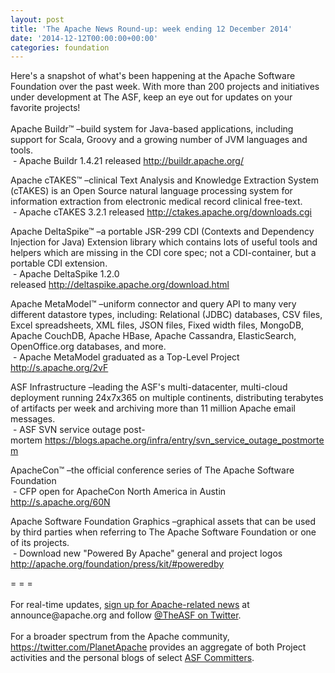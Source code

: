 ```yaml
---
layout: post
title: 'The Apache News Round-up: week ending 12 December 2014'
date: '2014-12-12T00:00:00+00:00'
categories: foundation
---
```

<div>Here's a snapshot of what's been happening at the Apache Software Foundation over the past week. With more than 200 projects and initiatives under development at The ASF, keep an eye out for updates on your favorite projects!</div> 
  <div><br /></div> 
  <div>Apache Buildr™ –build system for Java-based applications, including support for Scala, Groovy and a growing number of JVM languages and tools.</div> 
  <div>&nbsp;- Apache Buildr 1.4.21 released&nbsp;<a href="http://buildr.apache.org/">http://buildr.apache.org/</a></div> 
  <p>Apache cTAKES™ –clinical Text Analysis and Knowledge Extraction System (cTAKES) is an Open Source natural language processing system for information extraction from electronic medical record clinical free-text.<br />&nbsp;- Apache cTAKES 3.2.1 released&nbsp;<a href="http://ctakes.apache.org/downloads.cgi">http://ctakes.apache.org/downloads.cgi</a></p> 
  <div> 
    <p>Apache DeltaSpike™ –a portable JSR-299 CDI (Contexts and Dependency Injection for Java) Extension library which contains lots of useful tools and helpers which are missing in the CDI core spec;&nbsp;not a CDI-container, but a portable CDI extension.<br />&nbsp;- Apache DeltaSpike 1.2.0 released&nbsp;<a href="http://deltaspike.apache.org/download.html">http://deltaspike.apache.org/download.html</a></p> 
  </div> 
  <p>Apache MetaModel™ –uniform connector and query API to many very different datastore types, including: Relational (JDBC) databases, CSV files, Excel spreadsheets, XML files, JSON files, Fixed width files, MongoDB, Apache CouchDB, Apache HBase, Apache Cassandra, ElasticSearch, OpenOffice.org databases, and more.<br />&nbsp;- Apache MetaModel graduated as a Top-Level Project <a href="http://s.apache.org/2vF">http://s.apache.org/2vF</a></p> 
  <p>ASF Infrastructure –leading the ASF's multi-datacenter, multi-cloud deployment running 24x7x365 on multiple continents, distributing terabytes of artifacts per week and archiving more than 11 million Apache email messages.<br />&nbsp;- ASF SVN service outage post-mortem&nbsp;<a href="https://blogs.apache.org/infra/entry/svn_service_outage_postmortem">https://blogs.apache.org/infra/entry/svn_service_outage_postmortem</a> </p> 
  <p>ApacheCon™ –the official conference series of The Apache Software Foundation<br />&nbsp;- CFP open for ApacheCon North America in Austin <a href="http://s.apache.org/60N">http://s.apache.org/60N</a></p> 
  <p>Apache Software Foundation Graphics –graphical assets that can be used by third parties when referring to The Apache Software Foundation or one of its projects.<br />&nbsp;- Download new &quot;Powered By Apache&quot; general and project logos <a href="http://apache.org/foundation/press/kit/#poweredby">http://apache.org/foundation/press/kit/#poweredby</a></p> 
  <div>= = =</div> 
  <div><br /></div> 
  <div>For real-time updates, <a href="http://www.apache.org/foundation/mailinglists.html#foundation-announce">sign up for Apache-related news</a> at announce@apache.org and follow <a href="https://twitter.com/TheASF">@TheASF on Twitter</a>.&nbsp;</div> 
  <div><br /></div> 
  <div>For a broader spectrum from the Apache community, <a href="https://twitter.com/PlanetApache">https://twitter.com/PlanetApache</a> provides an aggregate of both Project activities and the personal blogs of select <a href="http://people.apache.org/">ASF Committers</a>.</div>

